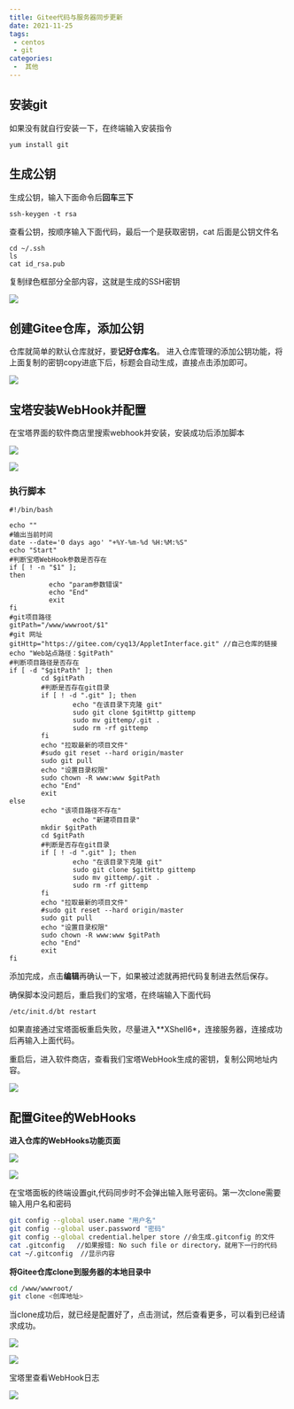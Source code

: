 ```yaml
---
title: Gitee代码与服务器同步更新
date: 2021-11-25
tags:
 - centos
 - git
categories:
 -  其他
---
```


<Boxx/>

##  安装git

如果没有就自行安装一下，在终端输入安装指令

```
yum install git
```

## 生成公钥

生成公钥，输入下面命令后**回车三下**

```
ssh-keygen -t rsa 
```

查看公钥，按顺序输入下面代码，最后一个是获取密钥，cat 后面是公钥文件名

```
cd ~/.ssh
ls
cat id_rsa.pub
```

复制绿色框部分全部内容，这就是生成的SSH密钥

![](https://c-typora.oss-cn-guangzhou.aliyuncs.com/c-typora/image-20210826181827828.png)

## 创建Gitee仓库，添加公钥

仓库就简单的默认仓库就好，要**记好仓库名**。
进入仓库管理的添加公钥功能，将上面复制的密钥copy进底下后，标题会自动生成，直接点击添加即可。

![](https://c-typora.oss-cn-guangzhou.aliyuncs.com/c-typora/image-20210826182253272.png)

## 宝塔安装WebHook并配置

在宝塔界面的软件商店里搜索webhook并安装，安装成功后添加脚本

![](https://c-typora.oss-cn-guangzhou.aliyuncs.com/c-typora/image-20210826182426542.png)



![](C:\Users\24291\AppData\Roaming\Typora\typora-user-images\image-20210826183008307.png)



### 执行脚本

```shell
#!/bin/bash
 
echo ""
#输出当前时间
date --date='0 days ago' "+%Y-%m-%d %H:%M:%S"
echo "Start"
#判断宝塔WebHook参数是否存在
if [ ! -n "$1" ];
then 
          echo "param参数错误"
          echo "End"
          exit
fi
#git项目路径
gitPath="/www/wwwroot/$1"
#git 网址
gitHttp="https://gitee.com/cyq13/AppletInterface.git" //自己仓库的链接
echo "Web站点路径：$gitPath"
#判断项目路径是否存在
if [ -d "$gitPath" ]; then
        cd $gitPath
        #判断是否存在git目录
        if [ ! -d ".git" ]; then
                echo "在该目录下克隆 git"
                sudo git clone $gitHttp gittemp
                sudo mv gittemp/.git .
                sudo rm -rf gittemp
        fi
        echo "拉取最新的项目文件"
        #sudo git reset --hard origin/master
        sudo git pull        
        echo "设置目录权限"
        sudo chown -R www:www $gitPath
        echo "End"
        exit
else
        echo "该项目路径不存在"
                echo "新建项目目录"
        mkdir $gitPath
        cd $gitPath
        #判断是否存在git目录
        if [ ! -d ".git" ]; then
                echo "在该目录下克隆 git"
                sudo git clone $gitHttp gittemp
                sudo mv gittemp/.git .
                sudo rm -rf gittemp
        fi
        echo "拉取最新的项目文件"
        #sudo git reset --hard origin/master
        sudo git pull
        echo "设置目录权限"
        sudo chown -R www:www $gitPath
        echo "End"
        exit
fi
```

添加完成，点击**编辑**再确认一下，如果被过滤就再把代码复制进去然后保存。

确保脚本没问题后，重启我们的宝塔，在终端输入下面代码

```
/etc/init.d/bt restart
```

如果直接通过宝塔面板重启失败，尽量进入**XShell6*，连接服务器，连接成功后再输入上面代码。

重启后，进入软件商店，查看我们宝塔WebHook生成的密钥，复制公网地址内容。

![](https://c-typora.oss-cn-guangzhou.aliyuncs.com/c-typora/image-20210826183513405.png)

## 配置Gitee的WebHooks

**进入仓库的WebHooks功能页面**

![](https://c-typora.oss-cn-guangzhou.aliyuncs.com/c-typora/image-20210826183720859.png)

![](https://c-typora.oss-cn-guangzhou.aliyuncs.com/c-typora/image-20210826184108580.png)

在宝塔面板的终端设置git,代码同步时不会弹出输入账号密码。第一次clone需要输入用户名和密码

```bash
git config --global user.name "用户名"
git config --global user.password "密码"
git config --global credential.helper store //会生成.gitconfig 的文件
cat .gitconfig   //如果报错: No such file or directory，就用下一行的代码
cat ~/.gitconfig  //显示内容
```

**将Gitee仓库clone到服务器的本地目录中**

```bash
cd /www/wwwroot/
git clone <创库地址>
```

当clone成功后，就已经是配置好了，点击测试，然后查看更多，可以看到已经请求成功。

![](https://c-typora.oss-cn-guangzhou.aliyuncs.com/c-typora/image-20210826184759615.png)

![](https://c-typora.oss-cn-guangzhou.aliyuncs.com/c-typora/image-20210826184812200.png)

宝塔里查看WebHook日志

![](https://c-typora.oss-cn-guangzhou.aliyuncs.com/c-typora/image-20210826184923434.png)

